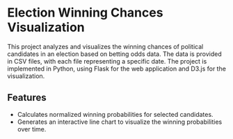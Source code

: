 # Election Winning Chances Visualization

This project analyzes and visualizes the winning chances of political candidates in an election based on betting odds data. The data is provided in CSV files, with each file representing a specific date. The project is implemented in Python, using Flask for the web application and D3.js for the visualization.

## Features

- Calculates normalized winning probabilities for selected candidates.
- Generates an interactive line chart to visualize the winning probabilities over time.

